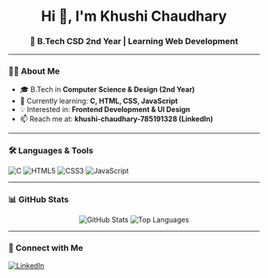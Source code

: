 <h1 align="center">Hi 👋, I'm Khushi Chaudhary</h1>
<h3 align="center">🚀 B.Tech CSD 2nd Year | Learning Web Development</h3>

---

### 👩‍💻 About Me

- 🎓 B.Tech in **Computer Science & Design (2nd Year)**
- 🌱 Currently learning: **C, HTML, CSS, JavaScript**
- 💡 Interested in: **Frontend Development & UI Design**
- 📫 Reach me at: **khushi-chaudhary-785191328 (LinkedIn)**

---

### 🛠️ Languages & Tools

<p align="left">
  <img src="https://img.shields.io/badge/C-00599C?style=for-the-badge&logo=c&logoColor=white" alt="C"/>
  <img src="https://img.shields.io/badge/HTML5-E34F26?style=for-the-badge&logo=html5&logoColor=white" alt="HTML5"/>
  <img src="https://img.shields.io/badge/CSS3-1572B6?style=for-the-badge&logo=css3&logoColor=white" alt="CSS3"/>
  <img src="https://img.shields.io/badge/JavaScript-F7DF1E?style=for-the-badge&logo=javascript&logoColor=black" alt="JavaScript"/>
</p>

---

### 📊 GitHub Stats

<p align="center">
  <img src="https://github-readme-stats.vercel.app/api?username=khushichaudhary&show_icons=true&theme=radical" alt="GitHub Stats"/>
  <img src="https://github-readme-stats.vercel.app/api/top-langs/?username=khushichaudhary&layout=compact&theme=radical" alt="Top Languages"/>
</p>

---

### 🔗 Connect with Me

<p>
  <a href="https://www.linkedin.com/in/khushi-chaudhary-785191328" target="_blank">
    <img src="https://img.shields.io/badge/LinkedIn-Khushi%20Chaudhary-blue?style=for-the-badge&logo=linkedin&logoColor=white" alt="LinkedIn"/>
  </a>
</p>




